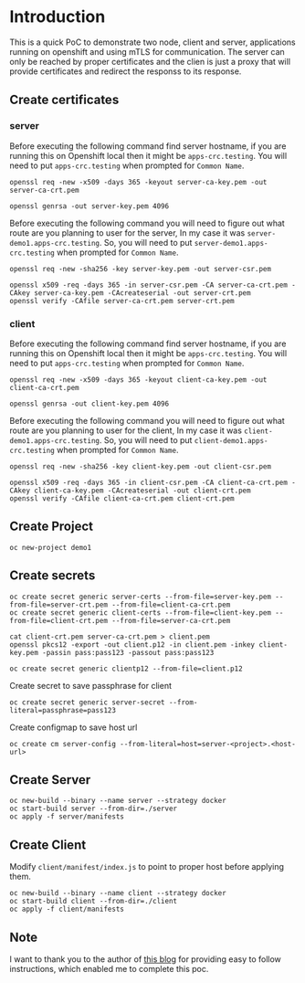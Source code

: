 # Introduction
This is a quick PoC to demonstrate two node, client and server, applications running on openshift and using mTLS for communication. The server can only be reached by proper certificates and the clien is just a proxy that will provide certificates and redirect the responss to its response.


## Create certificates
### server
Before executing the following command find server hostname, if you are running this on Openshift local then it might be `apps-crc.testing`. You will need to put `apps-crc.testing` when prompted for `Common Name`.
```
openssl req -new -x509 -days 365 -keyout server-ca-key.pem -out server-ca-crt.pem
```

```
openssl genrsa -out server-key.pem 4096
```

Before executing the following command you will need to figure out what route are you planning to user for the server, In my case it was `server-demo1.apps-crc.testing`. So, you will need to put `server-demo1.apps-crc.testing` when prompted for `Common Name`.
```
openssl req -new -sha256 -key server-key.pem -out server-csr.pem
```

```
openssl x509 -req -days 365 -in server-csr.pem -CA server-ca-crt.pem -CAkey server-ca-key.pem -CAcreateserial -out server-crt.pem
openssl verify -CAfile server-ca-crt.pem server-crt.pem
```

### client
Before executing the following command find server hostname, if you are running this on Openshift local then it might be `apps-crc.testing`. You will need to put `apps-crc.testing` when prompted for `Common Name`.
```
openssl req -new -x509 -days 365 -keyout client-ca-key.pem -out client-ca-crt.pem
```

```
openssl genrsa -out client-key.pem 4096
```


Before executing the following command you will need to figure out what route are you planning to user for the client, In my case it was `client-demo1.apps-crc.testing`. So, you will need to put `client-demo1.apps-crc.testing` when prompted for `Common Name`.
```
openssl req -new -sha256 -key client-key.pem -out client-csr.pem
```

```
openssl x509 -req -days 365 -in client-csr.pem -CA client-ca-crt.pem -CAkey client-ca-key.pem -CAcreateserial -out client-crt.pem
openssl verify -CAfile client-ca-crt.pem client-crt.pem
```

## Create Project

```
oc new-project demo1
```

## Create secrets
```
oc create secret generic server-certs --from-file=server-key.pem --from-file=server-crt.pem --from-file=client-ca-crt.pem 
oc create secret generic client-certs --from-file=client-key.pem --from-file=client-crt.pem --from-file=server-ca-crt.pem 

cat client-crt.pem server-ca-crt.pem > client.pem
openssl pkcs12 -export -out client.p12 -in client.pem -inkey client-key.pem -passin pass:pass123 -passout pass:pass123

oc create secret generic clientp12 --from-file=client.p12

```

Create secret to save passphrase for client
```
oc create secret generic server-secret --from-literal=passphrase=pass123

```

Create configmap to save host url
```
oc create cm server-config --from-literal=host=server-<project>.<host-url>
```

## Create Server
```
oc new-build --binary --name server --strategy docker
oc start-build server --from-dir=./server
oc apply -f server/manifests
```

## Create Client
Modify `client/manifest/index.js` to point to proper host before applying them.

```
oc new-build --binary --name client --strategy docker
oc start-build client --from-dir=./client
oc apply -f client/manifests
```

## Note
I want to thank you to the author of [this blog](https://www.matteomattei.com/client-and-server-ssl-mutual-authentication-with-nodejs/) for providing easy to follow instructions, which enabled me to complete this poc. 

